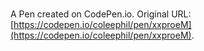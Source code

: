 # 

A Pen created on CodePen.io. Original URL: [https://codepen.io/coleephil/pen/xxproeM](https://codepen.io/coleephil/pen/xxproeM).


